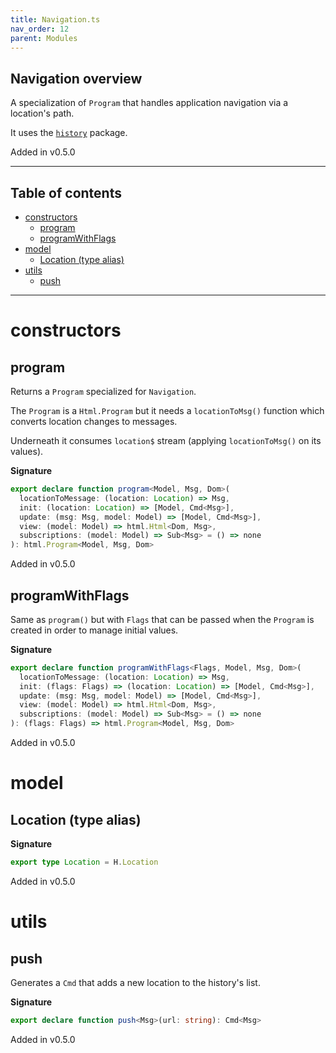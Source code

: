 ```yaml
---
title: Navigation.ts
nav_order: 12
parent: Modules
---
```


## Navigation overview

A specialization of `Program` that handles application navigation via a location's path.

It uses the [`history`](https://github.com/remix-run/history) package.

Added in v0.5.0

---

<h2 class="text-delta">Table of contents</h2>

- [constructors](#constructors)
  - [program](#program)
  - [programWithFlags](#programwithflags)
- [model](#model)
  - [Location (type alias)](#location-type-alias)
- [utils](#utils)
  - [push](#push)

---

# constructors

## program

Returns a `Program` specialized for `Navigation`.

The `Program` is a `Html.Program` but it needs a `locationToMsg()` function which converts location changes to messages.

Underneath it consumes `location$` stream (applying `locationToMsg()` on its values).

**Signature**

```ts
export declare function program<Model, Msg, Dom>(
  locationToMessage: (location: Location) => Msg,
  init: (location: Location) => [Model, Cmd<Msg>],
  update: (msg: Msg, model: Model) => [Model, Cmd<Msg>],
  view: (model: Model) => html.Html<Dom, Msg>,
  subscriptions: (model: Model) => Sub<Msg> = () => none
): html.Program<Model, Msg, Dom>
```

Added in v0.5.0

## programWithFlags

Same as `program()` but with `Flags` that can be passed when the `Program` is created in order to manage initial values.

**Signature**

```ts
export declare function programWithFlags<Flags, Model, Msg, Dom>(
  locationToMessage: (location: Location) => Msg,
  init: (flags: Flags) => (location: Location) => [Model, Cmd<Msg>],
  update: (msg: Msg, model: Model) => [Model, Cmd<Msg>],
  view: (model: Model) => html.Html<Dom, Msg>,
  subscriptions: (model: Model) => Sub<Msg> = () => none
): (flags: Flags) => html.Program<Model, Msg, Dom>
```

Added in v0.5.0

# model

## Location (type alias)

**Signature**

```ts
export type Location = H.Location
```

Added in v0.5.0

# utils

## push

Generates a `Cmd` that adds a new location to the history's list.

**Signature**

```ts
export declare function push<Msg>(url: string): Cmd<Msg>
```

Added in v0.5.0
